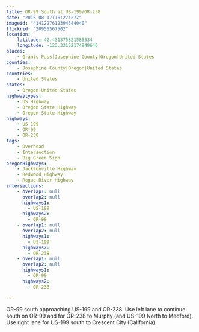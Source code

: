 ```yaml
---
title: OR-99 South at US-199/OR-238
date: "2015-08-17T16:27:27Z"
imageid: "4141227612394344040"
flickrid: "20955567502"
location:
    latitude: 42.431375821585334
    longitude: -123.33152174949646
places:
    - Grants Pass|Josephine County|Oregon|United States
counties:
    - Josephine County|Oregon|United States
countries:
    - United States
states:
    - Oregon|United States
highwaytypes:
    - US Highway
    - Oregon State Highway
    - Oregon State Highway
highways:
    - US-199
    - OR-99
    - OR-238
tags:
    - Overhead
    - Intersection
    - Big Green Sign
oregonHighways:
    - Jacksonville Highway
    - Redwood Highway
    - Rogue River Highway
intersections:
    - overlap1: null
      overlap2: null
      highways1:
        - US-199
      highways2:
        - OR-99
    - overlap1: null
      overlap2: null
      highways1:
        - US-199
      highways2:
        - OR-238
    - overlap1: null
      overlap2: null
      highways1:
        - OR-99
      highways2:
        - OR-238

---
```

OR-99 south approaching US-199 and OR-238.  Use left lane to continue south on OR-99 and for OR-238 to Murphy (and US-199 North to Medford).  Use right lane for US-199 south to Crescent City (California).